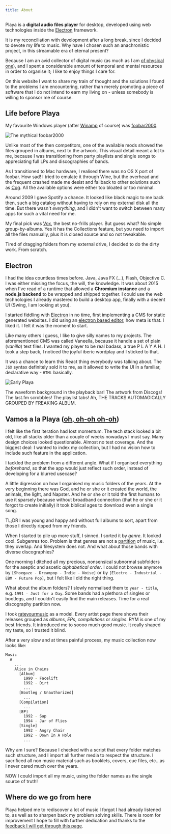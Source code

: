 ```yaml
---
title: About
---
```

Playa is a **digital audio files player** for desktop, developed using web technologies inside the [Electron][electron] framework.

It is my reconciliation with development after a long break, since I decided to devote my life to music. Why have I chosen such an anachronistic project, in this streamable era of eternal present?

Because I am an avid collector of digital music (as much as I am [of physical one][discogs]), and I spent a considerable amount of temporal and mental resources in order to organise it; I like to enjoy things I care for.

On this website I want to share my train of thought and the solutions I found to the problems I am encountering, rather than merely promoting a piece of software that I do not intend to earn my living on - unless somebody is willing to sponsor me of course.

## Life before Playa

My favourite Windows player (after [Winamp][winamp] of course) was [foobar2000][foobar].

![The mythical foobar2000](http://www.fooblog2000.com/wp-content/uploads/2007/02/foobar-feb14-conf-anim.gif)

Unlike most of the then competitors, one of the available mods showed the files grouped in albums, next to the artwork. This visual detail meant a lot to me, because I was transitioning from party playlists and single songs to appreciating full LPs and discographies of bands.

As I transitioned to Mac hardware, I realised there was no OS X port of foobar. How sad! I tried to emulate it through Wine, but the overhead and the frequent crashed made me desist and fallback to other solutions such as [Cog][cog]. All the available options were either too bloated or too minimal.

Around 2009 I gave Spotify a chance. It looked like black magic to me back then, such a big catalog without having to rely on my external disk all the time. But there wasn't _everything_, and I didn't want to switch between many apps for such a vital need for me.

My final pick was [Vox][vox], the best no-frills player. But guess what? No simple group-by-albums. Yes it has the Collections feature, but you need to import all the files manually, plus it is closed source and so not tweakable.

Tired of dragging folders from my external drive, I decided to do the dirty work. From scratch.

## Electron

I had the idea countless times before. Java, Java FX (...), Flash, Objective C. I was either missing the focus, the will, the knowledge. It was about 2015 when I've read of a runtime that allowed a **Chromium instance** and a **node.js backend** to be wrapped and shipped together. I could use the web technologies I already mastered to build a desktop app, finally with a decent UI (Swing, I am looking at you).

I started fiddling with [Electron][electron] in no time, first implementing a CMS for static generated websites. I did using an [electron based editor][atom], how meta is that. I liked it. I felt it was the moment to start.

Like many others I guess, I like to give silly names to my projects. The aforementioned CMS was called Vaneella, because it handle a set of plain (_vanilla_) text files. I wanted my player to be real badass, a true P L A Y A H. I took a step back, I noticed the joyful iberic wordplay and I sticked to that.

It was a chance to learn this React thing everybody was talking about. The `JSX` syntax definitely sold it to me, as it allowed to write the UI in a familiar, declarative way - `HTML` basically.

![Early Playa][playa]

The waveform background in the playback bar! The artwork from Discogs! The last.fm scrobbles! The playlist tabs! Ah, THE TRACKS AUTOMAGICALLY GROUPED BY FREAKING ALBUM.

## Vamos a la Playa ([oh, oh-oh oh-oh][righeira])

I felt like the first iteration had lost momentum. The tech stack looked a bit old, like all stacks older than a couple of weeks nowadays I must say. Many design choices looked questionable. Almost no test coverage. And the biggest deal: I wanted to index my collection, but I had no vision how to include such feature in the application.

I tackled the problem from a different angle. What if I organised everything _beforehand_, so that the app would just reflect such order, instead of developing for a blurred usecase?

A little digression on how I organised my music folders of the years. At the very beginning there was God, and he or she or it created the world, the animals, the light, and Napster. And he or she or it told the first humans to use it sparsely because without broadband connection (that he or she or it forgot to create initially) it took biblical ages to download even a single song.

TL;DR I was young and happy and without full albums to sort, apart from those I directly ripped from my friends.

When I started to pile up more stuff, I sinned. I sorted it by _genre_. It looked cool. Subgenres too. Problem is that genres are not a [partition][partition] of music, i.e. they overlap. And filesystem does not. And what about those bands with diverse discographies?

One morning I ditched all my precious, nonsensical subnormal subfolders for the aseptic and ascetic _alphabetical order_. I could not browse anymore by `[Shoegaze - Dreampop - Indie - Noise]` or by `[Electro - Industrial - EBM - Future Pop]`, but I felt like I did the right thing.

What about the album folders? I slowly normalised them to `year - title`, e.g. `1991 - Just for a Day`. Some bands had a plethora of singles or bootlegs, and I couldn't easily find the main releases. Time for a real discography partition now.

I took [rateyourmusic][rym] as a model. Every artist page there shows their releases grouped as _albums_, _EPs_, _compilations_ or _singles_. RYM is one of my best friends. It introduced me to soooo much good music. It really shaped my taste, so I trusted it blind.

After a very slow and at times painful process, my music collection now looks like:

```bash
Music
  A  
    ...
    Alice in Chains
      [Album]
        1990 - Facelift
        1992 - Dirt
        ...
      [Bootleg / Unauthorized]
        ...
      [Compilation]
        ...
      [EP]
        1992 - Sap
        1994 - Jar of Flies
      [Single]
        1992 - Angry Chair
        1992 - Down In A Hole
        ...
```

Why am I sure? Because I checked with a script that every folder matches such structure, and I import all further media to respect the structure. I sacrificed all non music material such as booklets, covers, cue files, etc...as I never cared much over the years.

NOW I could import all my music, using the folder names as the single source of truth!

## Where do we go from here

Playa helped me to rediscover a lot of music I forgot I had already listened to, as well as to sharpen back my problem solving skills. There is room for improvement I hope to fill with further dedication and thanks to the [feedback I will get through this page][feedback].

[electron]: https://www.electronjs.org
[discogs]: https://www.discogs.com/user/Diego_C/collection
[winamp]: https://en.wikipedia.org/wiki/Winamp
[foobar]: https://www.foobar2000.org
[cog]: http://www.cogx.org
[vox]: https://vox.rocks
[atom]: https://atom.io
[playa]: https://github.com/moonwave99/playa-old/blob/master/docs/images/playa.png?raw=true
[righeira]: https://www.youtube.com/watch?v=sTsVJ1PsnMs
[rym]: https://rateyourmusic.com/artist/alice-in-chains
[partition]: https://en.wikipedia.org/wiki/Partition_of_a_set
[feedback]: mailto:hello@diegocaponera.com?subject=Playa
